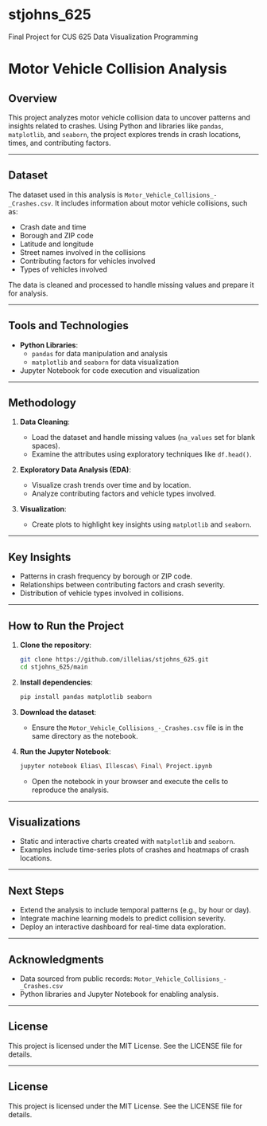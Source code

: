 # stjohns_625
Final Project for CUS 625 Data Visualization Programming
# Motor Vehicle Collision Analysis

## Overview

This project analyzes motor vehicle collision data to uncover patterns and insights related to crashes. Using Python and libraries like `pandas`, `matplotlib`, and `seaborn`, the project explores trends in crash locations, times, and contributing factors.

---

## Dataset

The dataset used in this analysis is `Motor_Vehicle_Collisions_-_Crashes.csv`. It includes information about motor vehicle collisions, such as:

- Crash date and time
- Borough and ZIP code
- Latitude and longitude
- Street names involved in the collisions
- Contributing factors for vehicles involved
- Types of vehicles involved

The data is cleaned and processed to handle missing values and prepare it for analysis.

---

## Tools and Technologies

- **Python Libraries**:
  - `pandas` for data manipulation and analysis
  - `matplotlib` and `seaborn` for data visualization
- Jupyter Notebook for code execution and visualization

---

## Methodology

1. **Data Cleaning**:
   - Load the dataset and handle missing values (`na_values` set for blank spaces).
   - Examine the attributes using exploratory techniques like `df.head()`.

2. **Exploratory Data Analysis (EDA)**:
   - Visualize crash trends over time and by location.
   - Analyze contributing factors and vehicle types involved.

3. **Visualization**:
   - Create plots to highlight key insights using `matplotlib` and `seaborn`.

---

## Key Insights

- Patterns in crash frequency by borough or ZIP code.
- Relationships between contributing factors and crash severity.
- Distribution of vehicle types involved in collisions.

---

## How to Run the Project

1. **Clone the repository**:
   ```bash
   git clone https://github.com/illelias/stjohns_625.git
   cd stjohns_625/main
   ```

2. **Install dependencies**:
   ```bash
   pip install pandas matplotlib seaborn
   ```

3. **Download the dataset**:
   - Ensure the `Motor_Vehicle_Collisions_-_Crashes.csv` file is in the same directory as the notebook.

4. **Run the Jupyter Notebook**:
   ```bash
   jupyter notebook Elias\ Illescas\ Final\ Project.ipynb
   ```
   - Open the notebook in your browser and execute the cells to reproduce the analysis.

---

## Visualizations

- Static and interactive charts created with `matplotlib` and `seaborn`.
- Examples include time-series plots of crashes and heatmaps of crash locations.

---

## Next Steps

- Extend the analysis to include temporal patterns (e.g., by hour or day).
- Integrate machine learning models to predict collision severity.
- Deploy an interactive dashboard for real-time data exploration.

---

## Acknowledgments

- Data sourced from public records: `Motor_Vehicle_Collisions_-_Crashes.csv`
- Python libraries and Jupyter Notebook for enabling analysis.

---

## License

This project is licensed under the MIT License. See the LICENSE file for details.



---

## License

This project is licensed under the MIT License. See the LICENSE file for details.


